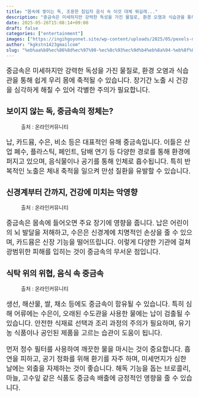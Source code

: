 ```yaml
---
title: "몸속에 쌓이는 독, 조용한 침입자 음식 속 이것 대체 뭐길래..."
description: "중금속은 미세하지만 강력한 독성을 가진 물질로, 환경 오염과 식습관을 통해 쉽게 우리 몸에 축적될 수 있습니다. 장기간 노출 시 건강을 심각하게 해칠 수 있어 각별한 주의가 필요합니다."
date: 2025-05-26T15:08:14+09:00
draft: false
categories: ["entertainment"]
images: ["https://ingihgoyonet.site/wp-content/uploads/2025/05/pexels-mali-229789-1024x769.jpg", "https://ingihgoyonet.site/wp-content/uploads/2025/05/pexels-tara-winstead-8378726-1024x683.jpg", "https://ingihgoyonet.site/wp-content/uploads/2025/05/pexels-chaitaastic-2031994-1024x576.jpg"]
author: "kgkstn1423gmailcom"
slug: "%eb%aa%b8%ec%86%8d%ec%97%90-%ec%8c%93%ec%9d%b4%eb%8a%94-%eb%8f%85-%ec%a1%b0%ec%9a%a9%ed%95%9c-%ec%b9%a8%ec%9e%85%ec%9e%90-%ec%9d%8c%ec%8b%9d-%ec%86%8d-%ec%9d%b4%ea%b2%83-%eb%8c%80%ec%b2%b4-%eb%ad%90"
---
```


<p style="font-size:18px">중금속은 미세하지만 강력한 독성을 가진 물질로, 환경 오염과 식습관을 통해 쉽게 우리 몸에 축적될 수 있습니다. 장기간 노출 시 건강을 심각하게 해칠 수 있어 각별한 주의가 필요합니다.</p> <h2 >보이지 않는 독, 중금속의 정체는?</h2> <figure ><img src="https://ingihgoyonet.site/wp-content/uploads/2025/05/pexels-mali-229789-1024x769.jpg" alt="" style="aspect-ratio:16/9;object-fit:cover"/><figcaption >출처 : 온라인커뮤니티</figcaption></figure> <p style="font-size:18px">납, 카드뮴, 수은, 비소 등은 대표적인 유해 중금속입니다. 이들은 산업 폐수, 플라스틱, 페인트, 담배 연기 등 다양한 경로를 통해 환경에 퍼지고 있으며, 음식물이나 공기를 통해 인체로 흡수됩니다. 특히 반복적인 노출은 체내 축적을 일으켜 만성 질환을 유발할 수 있습니다.</p> <h2 >신경계부터 간까지, 건강에 미치는 악영향</h2> <figure ><img src="https://ingihgoyonet.site/wp-content/uploads/2025/05/pexels-tara-winstead-8378726-1024x683.jpg" alt="" style="aspect-ratio:16/9;object-fit:cover"/><figcaption >출처 : 온라인커뮤니티</figcaption></figure> <p style="font-size:18px">중금속은 몸속에 들어오면 주요 장기에 영향을 줍니다. 납은 어린이의 뇌 발달을 저해하고, 수은은 신경계에 치명적인 손상을 줄 수 있으며, 카드뮴은 신장 기능을 떨어뜨립니다. 이렇게 다양한 기관에 걸쳐 광범위한 피해를 입히는 것이 중금속의 무서운 점입니다.</p> <h2 >식탁 위의 위협, 음식 속 중금속</h2> <figure ><img src="https://ingihgoyonet.site/wp-content/uploads/2025/05/pexels-chaitaastic-2031994-1024x576.jpg" alt="" style="aspect-ratio:16/9;object-fit:cover"/><figcaption >출처 : 온라인커뮤니티</figcaption></figure> <p style="font-size:18px">생선, 해산물, 쌀, 채소 등에도 중금속이 함유될 수 있습니다. 특히 심해 어류에는 수은이, 오래된 수도관을 사용한 물에는 납이 검출될 수 있습니다. 안전한 식재료 선택과 조리 과정의 주의가 필요하며, 유기농 식품이나 공인된 제품을 고르는 습관이 도움이 됩니다.</p> <p style="font-size:18px">먼저 정수 필터를 사용하여 깨끗한 물을 마시는 것이 중요합니다. 흡연을 피하고, 공기 정화를 위해 환기를 자주 하며, 미세먼지가 심한 날에는 외출을 자제하는 것이 좋습니다. 해독 기능을 돕는 브로콜리, 마늘, 고수잎 같은 식품도 중금속 배출에 긍정적인 영향을 줄 수 있습니다.</p>